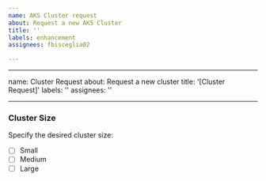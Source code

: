 ```yaml
---
name: AKS Cluster request
about: Request a new AKS Cluster
title: ''
labels: enhancement
assignees: fbisceglia02

---
```


---
name: Cluster Request
about: Request a new cluster
title: '[Cluster Request]'
labels: ''
assignees: ''

---

### Cluster Size
Specify the desired cluster size:
- [ ] Small
- [ ] Medium
- [ ] Large
